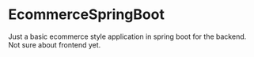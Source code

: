 # EcommerceSpringBoot
Just a basic ecommerce style application in spring boot for the backend. Not sure about frontend yet.
